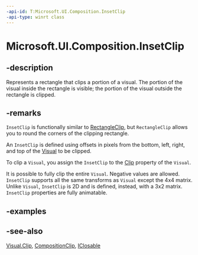 ```yaml
---
-api-id: T:Microsoft.UI.Composition.InsetClip
-api-type: winrt class
---
```


<!-- Class syntax.
public class InsetClip : Windows.UI.Composition.CompositionClip, Windows.UI.Composition.IInsetClip
-->

# Microsoft.UI.Composition.InsetClip

## -description

Represents a rectangle that clips a portion of a visual. The portion of the visual inside the rectangle is visible; the portion of the visual outside the rectangle is clipped.

## -remarks

`InsetClip` is functionally similar to [RectangleClip](rectangleclip.md), but `RectangleClip` allows you to round the corners of the clipping rectangle.

An `InsetClip` is defined using offsets in pixels from the bottom, left, right, and top of the [Visual](visual.md) to be clipped.

To clip a `Visual`, you assign the `InsetClip` to the [Clip](visual_clip.md) property of the `Visual`.

It is possible to fully clip the entire `Visual`. Negative values are allowed. `InsetClip` supports all the same transforms as `Visual` except the 4x4 matrix. Unlike `Visual`, `InsetClip` is 2D and is defined, instead, with a 3x2 matrix. `InsetClip` properties are fully animatable.

## -examples

## -see-also

[Visual.Clip](visual_clip.md), [CompositionClip](compositionclip.md), [IClosable](/uwp/api/windows.foundation.iclosable)
